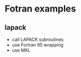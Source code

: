 # Fotran examples

lapack
-----------
* call LAPACK subroutines
* use Fortran 95 wrapping
* use MKL

